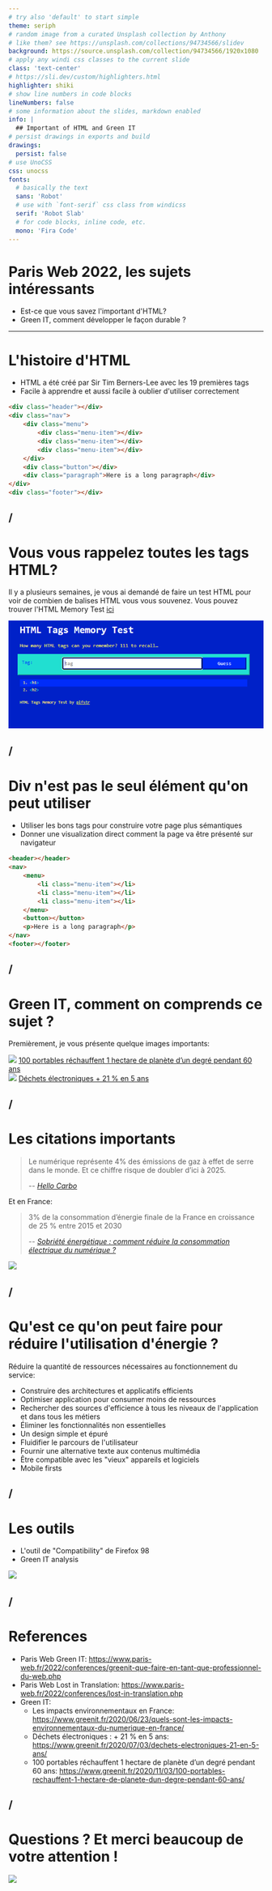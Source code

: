 ```yaml
---
# try also 'default' to start simple
theme: seriph
# random image from a curated Unsplash collection by Anthony
# like them? see https://unsplash.com/collections/94734566/slidev
background: https://source.unsplash.com/collection/94734566/1920x1080
# apply any windi css classes to the current slide
class: 'text-center'
# https://sli.dev/custom/highlighters.html
highlighter: shiki
# show line numbers in code blocks
lineNumbers: false
# some information about the slides, markdown enabled
info: |
  ## Important of HTML and Green IT
# persist drawings in exports and build
drawings:
  persist: false
# use UnoCSS
css: unocss
fonts:
  # basically the text
  sans: 'Robot'
  # use with `font-serif` css class from windicss
  serif: 'Robot Slab'
  # for code blocks, inline code, etc.
  mono: 'Fira Code'
---
```


# Paris Web 2022, les sujets intéressants

- Est-ce que vous savez l'important d'HTML?
- Green IT, comment développer le façon durable ?

---

# L'histoire d'HTML

- HTML a été créé par Sir Tim Berners-Lee avec les 19 premières tags
- Facile à apprendre et aussi facile à oublier d'utiliser correctement

```html
<div class="header"></div>
<div class="nav">
    <div class="menu">
        <div class="menu-item"></div>
        <div class="menu-item"></div>
        <div class="menu-item"></div>
    </div>
    <div class="button"></div>
    <div class="paragraph">Here is a long paragraph</div>
</div>
<div class="footer"></div>
```
<SlideCurrentNo /> / <SlidesTotal />
---

# Vous vous rappelez toutes les tags HTML?

Il y a plusieurs semaines, je vous ai demandé de faire un test HTML pour voir de combien de balises HTML vous vous souvenez. Vous pouvez trouver l'HTML Memory Test [ici](https://codepen.io/plfstr/full/zYqQeRw)

![HTML Memory Test](/assets/images/html-memory-test.png)

<SlideCurrentNo /> / <SlidesTotal />
---

# Div n'est pas le seul élément qu'on peut utiliser

- Utiliser les bons tags pour construire votre page plus sémantiques
- Donner une visualization direct comment la page va être présenté sur navigateur

```html
<header></header>
<nav>
    <menu>
        <li class="menu-item"></li>
        <li class="menu-item"></li>
        <li class="menu-item"></li>
    </menu>
    <button></button>
    <p>Here is a long paragraph</p>
</nav>
<footer></footer>
```

<SlideCurrentNo /> / <SlidesTotal />
---

# Green IT, comment on comprends ce sujet ?

Premièrement, je vous présente quelque images importants:

<div grid="~ cols-2 gap-4">
<div>
<img src="/assets/images/sketchnote_surface_réchauffée_par_GES-Sophie_Sorel-Giffo-web-total.webp" class="m-auto h-60"/>
<a href="https://www.greenit.fr/2020/11/03/100-portables-rechauffent-1-hectare-de-planete-dun-degre-pendant-60-ans/">100 portables réchauffent 1 hectare de planète d’un degré pendant 60 ans</a>
</div>

<div>
<img src="/assets/images/The_Global_E-wasteMonitor2020-world.webp" class="m-auto h-60"/>
<a href="https://www.greenit.fr/2020/07/03/dechets-electroniques-21-en-5-ans/">Déchets électroniques + 21 % en 5 ans</a>
</div>
</div>

<SlideCurrentNo /> / <SlidesTotal />
---

# Les citations importants
> Le numérique représente 4% des émissions de gaz à effet de serre dans le monde. Et ce chiffre risque de doubler d’ici à 2025.
>
> -- <cite>[Hello Carbo](https://www.hellocarbo.com/blog/calculer/impact-du-numerique-sur-l-environnement/)</cite>

Et en France:

> 3% de la consommation d’énergie finale de la France en croissance de 25 % entre 2015 et 2030
>
> -- <cite>[Sobriété énergétique : comment réduire la consommation électrique du numérique ?](https://www.greenit.fr/2022/09/13/sobriete-energetique-comment-reduire-la-consommation-electrique-du-numerique-4-4/)</cite>

<img src="/assets/images/inum2020-kpi.webp" class="m-auto h-60"/>

<SlideCurrentNo /> / <SlidesTotal />
---

# Qu'est ce qu'on peut faire pour réduire l'utilisation d'énergie ?

Réduire la quantité de ressources nécessaires au fonctionnement du service:

- Construire des architectures et applicatifs efficients
- Optimiser application pour consumer moins de ressources
- Rechercher des sources d'efficience à tous les niveaux de l'application et dans tous les métiers
- Éliminer les fonctionnalités non essentielles
- Un design simple et épuré
- Fluidifier le parcours de l'utilisateur 
- Fournir une alternative texte aux contenus multimédia
- Être compatible avec les "vieux" appareils et logiciels
- Mobile firsts

<SlideCurrentNo /> / <SlidesTotal />
---

# Les outils

- L'outil de "Compatibility" de Firefox 98
- Green IT analysis 

<img src="/assets/images/green-it-analyses.png" class="m-auto h-80"/>

<SlideCurrentNo /> / <SlidesTotal />
---

# References

- Paris Web Green IT: https://www.paris-web.fr/2022/conferences/greenit-que-faire-en-tant-que-professionnel-du-web.php
- Paris Web Lost in Translation: https://www.paris-web.fr/2022/conferences/lost-in-translation.php
- Green IT:
  - Les impacts environnementaux en France: https://www.greenit.fr/2020/06/23/quels-sont-les-impacts-environnementaux-du-numerique-en-france/
  - Déchets électroniques : + 21 % en 5 ans: https://www.greenit.fr/2020/07/03/dechets-electroniques-21-en-5-ans/
  - 100 portables réchauffent 1 hectare de planète d’un degré pendant 60 ans: https://www.greenit.fr/2020/11/03/100-portables-rechauffent-1-hectare-de-planete-dun-degre-pendant-60-ans/

<SlideCurrentNo /> / <SlidesTotal />
---

# Questions ? Et merci beaucoup de votre attention !

<img src="/assets/images/thanks.jpeg" class="m-auto h-80"/>

